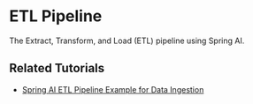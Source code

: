 # ETL Pipeline

The Extract, Transform, and Load (ETL) pipeline using Spring AI.

## Related Tutorials

- [Spring AI ETL Pipeline Example for Data Ingestion](https://howtodoinjava.com/spring-ai/etl-pipeline-example/)